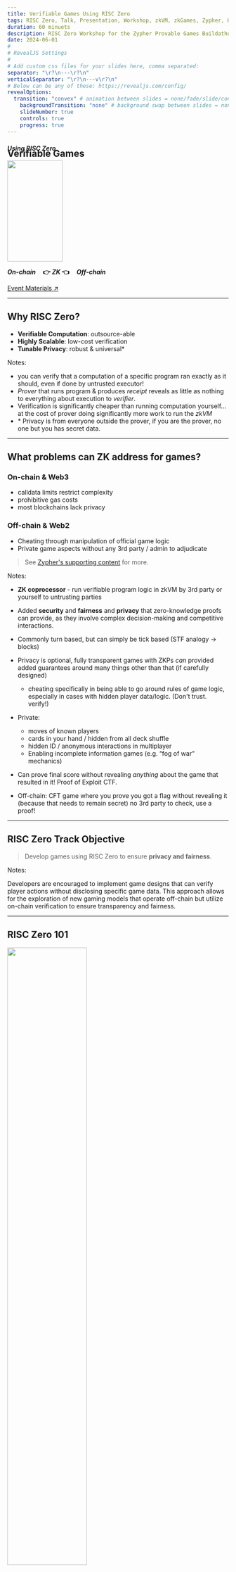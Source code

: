 ```yaml
---
title: Verifiable Games Using RISC Zero
tags: RISC Zero, Talk, Presentation, Workshop, zkVM, zkGames, Zypher, Hackathon, Buildathon, Zero Knowledge Proof, Applied Cryptography, Rust, Zypher
duration: 60 minuets
description: RISC Zero Workshop for the Zypher Provable Games Buildathon - June 2024 
date: 2024-06-01
#
# RevealJS Settings
#
# Add custom css files for your slides here, comma separated:
separator: "\r?\n---\r?\n"
verticalSeparator: "\r?\n---v\r?\n"
# Below can be any of these: https://revealjs.com/config/
revealOptions:
  transition: "convex" # animation between slides = none/fade/slide/convex/concave/zoom
	backgroundTransition: "none" # background swap between slides = none/fade/slide/convex/concave/zoom
	slideNumber: true
	controls: true
	progress: true
---
```


<link rel="stylesheet" href="../../../tools/styles/r0-theme.css">

<style>
.reveal .slide-background-content {
  background-image: url("./img/r0_planet.svg");
  background-size: contain;
  opacity: 0.3;
}
</style>

<section data-background-opacity=0.3>

# Verifiable Games

<h4 id="using-risc-zero" style="margin-top: -50px;"> <em>Using RISC Zero</em> </h4>

<img rounded style="width: 50%; height: 230px; object-fit: cover;" src="./img/fusion-dragon-ball.gif" />

**_On-chain_ $~~~$ 👉 $ZK$ 👈 $~~~$ _Off-chain_**

<a target="_blank" href="https://nuke-web3.github.io/book/risc-zero/zypher-buildathon/materials.html">Event Materials ↗️</a>

---

## Why RISC Zero?

- **Verifiable Computation**: outsource-able
- **Highly Scalable**: low-cost verification
- **Tunable Privacy**: robust & universal\*

Notes:

- you can verify that a computation of a specific program ran exactly as it should, even if done by untrusted executor!
- _Prover_ that runs program & produces _receipt_ reveals as little as nothing to everything about execution to _verifier_.
- Verification is significantly cheaper than running computation yourself... at the cost of prover doing significantly more work to run the _zkVM_
- \* Privacy is from everyone outside the prover, if you are the prover, no one but you has secret data.

---

## What problems can ZK address for games?

<nuke-cols>
<nuke-col center>

### On-chain & Web3

- calldata limits restrict complexity
- prohibitive gas costs
- most blockchains lack privacy

</nuke-col>
<nuke-col center>

### Off-chain & Web2

- Cheating through manipulation of official game logic
- Private game aspects without any 3rd party / admin to adjudicate

</nuke-col>
</nuke-cols>

> See <a target="_blank" href="https://zyphergames.notion.site/gZKm-supporting-content-528587063a314eabb9eb1ecc1d87b8b0">Zypher's supporting content</a> for more.

Notes:

- **ZK coprocessor** - run verifiable program logic in zkVM by 3rd party or yourself to untrusting parties
- Added **security** and **fairness** and **privacy** that zero-knowledge proofs can provide, as they involve complex decision-making and competitive interactions.
- Commonly turn based, but can simply be tick based (STF analogy -> blocks)
- Privacy is optional, fully transparent games with ZKPs _can_ provided added guarantees around many things other than that (if carefully designed)
  - cheating specifically in being able to go around rules of game logic, especially in cases with hidden player data/logic. (Don't trust. verify!)
- Private:
  - moves of known players
  - cards in your hand / hidden from all deck shuffle
  - hidden ID / anonymous interactions in multiplayer
  - Enabling incomplete information games (e.g. “fog of war” mechanics)
- Can prove final score without revealing _anything_ about the game that resulted in it! Proof of Exploit CTF.

- Off-chain: CFT game where you prove you got a flag without revealing it (because that needs to remain secret) no 3rd party to check, use a proof!

---

## RISC Zero Track Objective

> Develop games using RISC Zero to ensure **privacy and fairness**.

Notes:

Developers are encouraged to implement game designs that can verify player actions without disclosing specific game data. This approach allows for the exploration of new gaming models that operate off-chain but utilize on-chain verification to ensure transparency and fairness.

---

## RISC Zero 101

<img rounded style="width: 60%;" src="./img/zkVM-diagram-black.png" />

> Read <a target="_blank" href="https://dev.risczero.com/api/getting-started">Getting Started</a> and/or watch the <a target="_blank" href="https://www.youtube.com/playlist?list=PLcPzhUaCxlCj7wKkzekYYq7QDvtGTOPm7">playlist</a>.

Notes:

- deeper understanding as exercise for views of this presentation.
- very happy to answer questions on our discord!

---

## RISC Zero On-chain

<img rounded style="width: 60%;" src="./img/risc0-ethereum-bonsai.png" />

> Read about <a target="_blank" href="https://dev.risczero.com/api/blockchain-integration/bonsai-on-eth">Blockchain Integration</a> and watch the <a target="_blank" href="https://www.youtube.com/playlist?list=PLcPzhUaCxlCgsTtFen4oxFIDkUMSVSFFo">Foundry Template playlist</a>.

Notes:

- TODO diagram how the proof works in game context (seq. diagrams with actors IDed (player, execution, prover))

---

# ✨ Inspiration

##### ⚠️ -- Do not copy 🍝 -- 🙏

Notes:

Plagiarism, missing attribution and violating licenses will disqualify you!
Building on them to something significantly enhancements _**may**_ be considered - please let us know what you are planning :grin:

---

## ZK Checkmate Demo

<!-- FIXME link that works in book and slides and gh-pages -->

Join in following the [Hands-on instructions ↗️](./workshop.md)

Notes:

- See the recording there to follow along for an overview.
- I encourage you to experiment yourself!

---

## <a target="_blank" href="https://github.com/risc0/risc0/tree/v1.0.1/examples/bevy">Bevy (R0 v1.0.1)</a>

- **Serious** Rust <a target="_blank" href="https://bevyengine.org/">game engine</a>
- Great base to start hackin' 🤠
- Start with shared `core` logic

Notes:

- Core logic can be used in the host & the guest for Bevy games
- Design guest to be _minimal_ as proofs are costly!

---

## <a target="_blank" href="https://devfolio.co/projects/zksnake-c689">zkSnake (R0 v0.20)</a>

<iframe loading=lazy width="560" height="315" src="https://www.youtube-nocookie.com/embed/zkMqd_AhCFU" title="YouTube video player" frameborder="0" allow="accelerometer; autoplay; clipboard-write; encrypted-media; gyroscope; picture-in-picture; web-share" referrerpolicy="strict-origin-when-cross-origin" allowfullscreen></iframe>

#### <a target="_blank" href="https://github.com/0xAndoroid/zkSnake">zkSnake Source ↗️</a>

Notes:

- Winner of RISC Zero Coprocessor Bounty at ETHDenver 2024 and did well in community quadratic voting too!
- Idea: take it further and make a bevy app in wasm w/ webGPU with **shared core logic identical on web & "re-player" zkVM**

---

## 3D ZK Games?!

<img rounded style="width: 50%; height: 230px; object-fit: cover;" src="./img/bevy-alien-cake-addict.gif" />

#### <a target="_blank" href="https://bevyengine.org/examples/Games/alien-cake-addict">🎮 Play the Demo 🎮</a>

- <a target="_blank" href="https://zyphergames.notion.site/Invitation-gZKm-Provable-Games-Buildathon-1e52aef746874bf08ff1a12c4eed799b?p=77dac845c4984302b9d43a34cc7c2892&pm=c">Real-time Multiplayer Games Track</a> featured demo!
- <a target="_blank" href="https://github.com/zypher-game/Alien-Cake-Addict">Rendered web game + wallet connect</a>
- <a target="_blank" href="https://github.com/bevyengine/bevy-website/blob/main/generate-wasm-examples/generate_wasm_examples.sh">Demo tooling</a> to generate browser example

---

## 🎨 ZK Game Design Patterns

- Prove transcript of game for verifiable high scores
- Prove state update based on complex game logic
- Prove validity of player moves while concealing
- Play & prove latter (snake game)
- Proof for each hidden move, perhaps in a tx on chain
- Able to run only core game logic in zkVM - GUI and other non-security/privacy/fairness aspects can live outside the proven core logic (diagram)
- Randomness
  - cannot do within guest - only fake & deterministic random for replay of moves perhaps (who gets to know seed? Choose? VRF maybe?)

---

## 🎇 What is special about RISC Zero? (1)

- Developer productivity (@ hackathons & beyond)
  <br/>&nbsp; Top 1000 <a target="_blank" href="https://crates.io/">crates.io</a> tested nightly,
  <br/>&nbsp; benchmarks and more: <a target="_blank" href="https://reports.risczero.com/">reports.risczero.com</a>
- Hard in zkDSL, easy in zkVM:
  <br/>&nbsp; Loops & branching
  <br/>&nbsp; Design 🡺 Implementation 🡺 Auditing

Notes:

- Lots of ZKP options, why use R0?
  - zkDSL _could_ be more performant, but time to market is very high, small set of humans can implement them at all.
  - Why use us over other zkVMs?
    First, arguably best devex, v1.0 release stability and prover performance milestones!

---

## 🎇 What is special about RISC Zero? (2)

- Proof <a target="_blank" href="https://www.risczero.com/blog/continuations">continuation</a>
  <br/>&nbsp; Unbounded guest programs
- Proof <a target="_blank" href="https://www.risczero.com/blog/proof-composition">composition</a>
  <br/>&nbsp; "Proof-ception"
  <br/>&nbsp; Hybrid Client side {🕵️privacy} & server {🦾power}
- Execution _separate_ from proof generation

Notes:

- Proof-ception = efficient verification of proofs within a guest.
  - Privacy for small client side proofs and the bulk of proof computational overhead outsourced to an untrusted prover.
  - Reuse of existing proofs included in new proof using their journal
  - Batching/compression of many proofs
  - Proof transposition for compatibility of specific verifiers.
- Execution is near zero overhead, proving is high overhead.
  - Realtime exec & prove in parallel / after / remote is possible
- What killer features does R0 provide?

---

## 🎇 What is special about RISC Zero? (3)

### ⛓️ EVM Support

- <a target="_blank" href="https://github.com/risc0/risc0-foundry-template">RISC Zero Foundry template</a>
  <br/>&nbsp; Write unbounded programs that are low cost to verify on any EVM chain
- <a target="_blank" href="https://github.com/risc0/risc0-ethereum">Ethereum contracts, proof systems, and more</a>
  <br/>&nbsp; View call proofs with **Steel**
  <br/>&nbsp; ZK Rollups & RollApps
  <br/>&nbsp; ... Help us define more!

Notes:

- Zeth _could_ run existing solidity games off chain, optionally unbounded computation per block (gasless). [Zeth deep dive](https://www.youtube.com/watch?v=4pBmf839eOA)
- mention: 256 view call limit - could you do inclusion proof checkpoints? contract state is simply recursive proof of minimal thing needed (maybe block header / hash?) updated by anyone to use for deep archival view calls? prove "this state was in block X that is a child of recent block {younger than 256}"

---

## 🎇 What is special about RISC Zero? (4)

### ✨Zypher Support

## <a target="_blank" href="https://github.com/zypher-game/poker0"> `poker0` ↗️</a>

> A poker game leveraging RISC Zero and PLONK for off-chain proof of game processes, with on-chain validation, built on the <a target="_blank" href="https://github.com/zypher-game/z4">Z4 engine</a>.

Notes:

Take heed: This perhaps is a rather complex starting point from without any experience with RISC Zero or PLONK, we suggest experimenting with the more basic RISC Zero examples first to get a feel for things first!

---

## 🤿 Before you dive deep...

- You _must_ match versions of `cargo risczero` and your Cargo.toml deps
  <br/>&nbsp; Some examples / templates may not be the version you need!
  <br/>&nbsp; Bonsai (proving service) is 0.21, updating mid-July 2024 to 1.0
- Keep guest minimal - extra cycles are _**expensive**_
  <br/>&nbsp; ...But this is a hackathon, don't stress too much!
- When experimenting, always use <a target="_blank" href="https://dev.risczero.com/api/generating-proofs/dev-mode"> `DEV_MODE`</a>!
  <br/>&nbsp; Execution _only_ with mocked proving (fast!)
- Bonsai API key priority & support
  <br/>&nbsp; Apply: <a target="_blank" href="https://www.bonsai.xyz/">bonsai.xyz/</a>
- 🧠 You are designing a cryptographic system, not just a game!
- Discord `#💻|support-forum` channel for help
  <br/>&nbsp; Join: <a target="_blank" href="https://dicord.gg/risczero/">discord.gg/risczero</a>

---

# Further Reading & Resources

## <a target="_blank" href="https://nuke-web3.github.io/book/risc-zero/zypher-buildathon/materials.html">Nuke 🌄's Book ↗️</a>

- 🗃️ More details and research links
- 🪧 These slides (fuzzy-searchable!)
- 👷 ZK Chess Checkmate Workshop (+videos)
